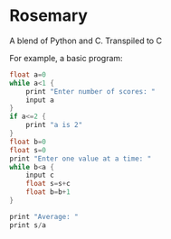 # Rosemary
A blend of Python and C. Transpiled to C

For example, a basic program:
```c
float a=0
while a<1 {
    print "Enter number of scores: "
    input a
}
if a<=2 {
    print "a is 2"
}
float b=0
float s=0
print "Enter one value at a time: "
while b<a {
    input c
    float s=s+c
    float b=b+1
}

print "Average: "
print s/a
```
